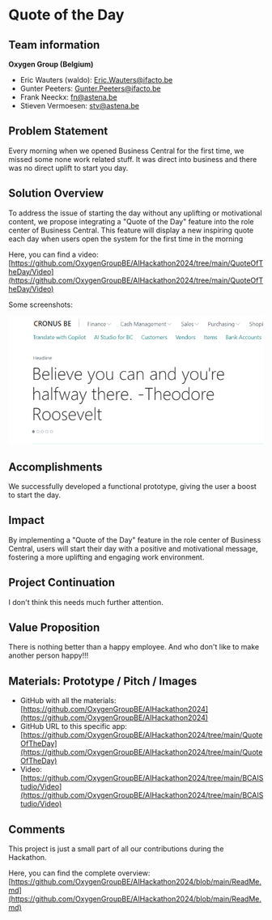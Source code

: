 # Quote of the Day

## Team information  

**Oxygen Group (Belgium)**

- Eric Wauters (waldo): Eric.Wauters@ifacto.be
- Gunter Peeters: Gunter.Peeters@ifacto.be
- Frank Neeckx: fn@astena.be
- Stieven Vermoesen: stv@astena.be

## Problem Statement
Every morning when we opened Business Central for the first time, we missed some none work related stuff.
It was direct into business and there was no direct uplift to start you day.

## Solution Overview
To address the issue of starting the day without any uplifting or motivational content, we propose integrating a "Quote of the Day" feature into the role center of Business Central. This feature will display a new inspiring quote each day when users open the system for the first time in the morning

Here, you can find a video: [https://github.com/OxygenGroupBE/AIHackathon2024/tree/main/QuoteOfTheDay/Video](https://github.com/OxygenGroupBE/AIHackathon2024/tree/main/QuoteOfTheDay/Video) 

Some screenshots:

![image-20240222233359444](../ReadMe.assets/image-20240222233359444.png)

## Accomplishments
We successfully developed a functional prototype, giving the user a boost to start the day.

## Impact 
By implementing a "Quote of the Day" feature in the role center of Business Central, users will start their day with a positive and motivational message, fostering a more uplifting and engaging work environment.

## Project Continuation
I don't think this needs much further attention.  

## Value Proposition 
There is nothing better than a happy employee. And who don't like to make another person happy!!!

## Materials: Prototype / Pitch / Images 
- GitHub with all the materials: [https://github.com/OxygenGroupBE/AIHackathon2024](https://github.com/OxygenGroupBE/AIHackathon2024)
- GitHub URL to this specific app: [https://github.com/OxygenGroupBE/AIHackathon2024/tree/main/QuoteOfTheDay](https://github.com/OxygenGroupBE/AIHackathon2024/tree/main/QuoteOfTheDay)
- Video: [https://github.com/OxygenGroupBE/AIHackathon2024/tree/main/BCAIStudio/Video](https://github.com/OxygenGroupBE/AIHackathon2024/tree/main/BCAIStudio/Video)

## Comments
This project is just a small part of all our contributions during the Hackathon.  

Here, you can find the complete overview:  [https://github.com/OxygenGroupBE/AIHackathon2024/blob/main/ReadMe.md](https://github.com/OxygenGroupBE/AIHackathon2024/blob/main/ReadMe.md)